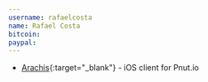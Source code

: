 ```yaml
---
username: rafaelcosta
name: Rafael Costa
bitcoin: 
paypal: 
---
```

    
* [Arachis](){:target="_blank"} - iOS client for Pnut.io


